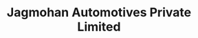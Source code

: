 ---
title: "Jagmohan Automotives Private Limited"
url: /kundli/jagmohan-automotives-private-limited/
shop: Autowerkstatt
---